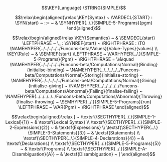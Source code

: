 $$\KEY{Language} \STRING{SIMPLE}$$



$$\relax\begin{aligned}\relax
  \KEY{Syntax} ~ 
    \VARDECL{START} : \SYN{start}
      ~ ::= ~ & \SYNHYPER{../.}{SIMPLE-5-Programs}{pgm}
\end{aligned}$$

$$\relax\begin{aligned}\relax
  \KEY{Semantics} ~ 
  & \SEMDECL{start} \LEFTPHRASE ~ \_ : \SYNREF{start} ~ \RIGHTPHRASE  :  \TO \NAMEHYPER{../../../../../Funcons-beta/Values}{Value-Types}{values} 
\\
  \KEY{Rule} ~ 
    & \SEMREF{start} \LEFTPHRASE ~ \VARHYPER{../.}{SIMPLE-5-Programs}{Pgm} ~ \RIGHTPHRASE  = \\&\quad
      \NAMEHYPER{../../../../../Funcons-beta/Computations/Normal}{Binding}{initialise-binding} ~
        \NAMEHYPER{../../../../../Funcons-beta/Computations/Normal}{Storing}{initialise-storing} ~
          \NAMEHYPER{../../../../../Funcons-beta/Computations/Normal}{Giving}{initialise-giving} ~
            \NAMEHYPER{../../../../../Funcons-beta/Computations/Abnormal}{Failing}{finalise-failing} ~
              \NAMEHYPER{../../../../../Funcons-beta/Computations/Abnormal}{Throwing}{finalise-throwing} ~
                \SEMHYPER{../.}{SIMPLE-5-Programs}{run} \LEFTPHRASE ~ \VAR{Pgm} ~ \RIGHTPHRASE 
\end{aligned}$$


$$\relax\begin{aligned}\relax
  [ ~ 
  \textsf{\SECTHYPER{../.}{SIMPLE-1-Lexical}{1}} ~ & \textsf{Lexical Syntax} \\
  \textsf{\SECTHYPER{../.}{SIMPLE-2-Expressions}{2}} ~ & \textsf{Expressions} \\
  \textsf{\SECTHYPER{../.}{SIMPLE-3-Statements}{3}} ~ & \textsf{Statements} \\
  \textsf{\SECTHYPER{../.}{SIMPLE-4-Declarations}{4}} ~ & \textsf{Declarations} \\
  \textsf{\SECTHYPER{../.}{SIMPLE-5-Programs}{5}} ~ & \textsf{Programs} \\
  \textsf{\SECTHYPER{../.}{SIMPLE-A-Disambiguation}{A}} ~ & \textsf{Disambiguation}
  ~ ]
\end{aligned}$$



[Funcons-beta]: /CBS-beta/math/Funcons-beta
  "FUNCONS-BETA"
[Unstable-Funcons-beta]: /CBS-beta/math/Unstable-Funcons-beta
  "UNSTABLE-FUNCONS-BETA"
[Languages-beta]: /CBS-beta/math/Languages-beta
  "LANGUAGES-BETA"
[Unstable-Languages-beta]: /CBS-beta/math/Unstable-Languages-beta
  "UNSTABLE-LANGUAGES-BETA"
[CBS-beta]: /CBS-beta 
  "CBS-BETA"
